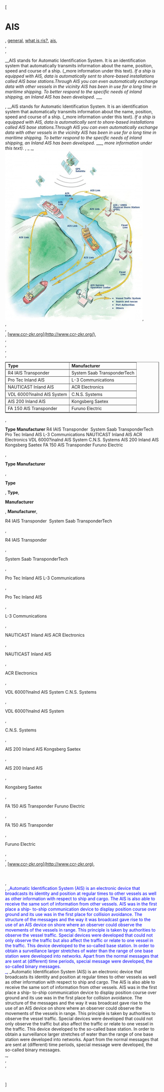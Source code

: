 [

# AIS

, <a href="http://www.ris.eu/general" style="text-transform:lowercase;">General</a>, <a href="http://www.ris.eu/general/what_is_ris_" style="text-transform:lowercase;">What is RIS?</a>, <a href="http://www.ris.eu/general/what_is_ris_/ais" style="text-transform:lowercase;">AIS</a>,   
,   
, 

__AIS stands for Automatic Identification System. It is an identification system that automatically transmits information about the name, position, speed and course of a ship. (_more information under this text).&nbsp;_If a ship is equipped with AIS, data is automatically sent to shore-based installations called AIS base stations.Through AIS you can even automatically exchange data with other vessels in the vicinity AIS has been in use for a long time in maritime shipping. To better respond to the specific needs of inland shipping, an Inland AIS has been developed._ ___

, __AIS stands for Automatic Identification System. It is an identification system that automatically transmits information about the name, position, speed and course of a ship. (_more information under this text).&nbsp;_If a ship is equipped with AIS, data is automatically sent to shore-based installations called AIS base stations.Through AIS you can even automatically exchange data with other vessels in the vicinity AIS has been in use for a long time in maritime shipping. To better respond to the specific needs of inland shipping, an Inland AIS has been developed._ ___, _more information under this text).&nbsp;_, _ _, ![](docs/Image/393/thumb_450x-_infrastructure.jpg),   
,   
,   
, [www.ccr-zkr.org](http://www.ccr-zkr.org/),   
,   
,   
,   
, 

<table border="1" cellpadding="1" cellspacing="1" width="100%">
<tbody>
<tr>
<td><strong>Type</strong></td>
<td><strong>Manufacturer</strong></td>
</tr>
<tr>
<td>R4 IAIS Transponder&nbsp;</td>
<td>System Saab TransponderTech</td>
</tr>
<tr>
<td>Pro Tec Inland AIS</td>
<td>L-3 Communications</td>
</tr>
<tr>
<td>NAUTICAST Inland AIS</td>
<td>ACR Electronics</td>
</tr>
<tr>
<td>VDL 6000?inalnd AIS System</td>
<td>C.N.S. Systems</td>
</tr>
<tr>
<td>AIS 200 Inland AIS</td>
<td>Kongsberg Saetex</td>
</tr>
<tr>
<td>FA 150 AIS Transponder</td>
<td>Furuno Electric</td>
</tr>
</tbody>
</table>

, 

<tbody>
<tr>
<td><strong>Type</strong></td>
<td><strong>Manufacturer</strong></td>
</tr>
<tr>
<td>R4 IAIS Transponder&nbsp;</td>
<td>System Saab TransponderTech</td>
</tr>
<tr>
<td>Pro Tec Inland AIS</td>
<td>L-3 Communications</td>
</tr>
<tr>
<td>NAUTICAST Inland AIS</td>
<td>ACR Electronics</td>
</tr>
<tr>
<td>VDL 6000?inalnd AIS System</td>
<td>C.N.S. Systems</td>
</tr>
<tr>
<td>AIS 200 Inland AIS</td>
<td>Kongsberg Saetex</td>
</tr>
<tr>
<td>FA 150 AIS Transponder</td>
<td>Furuno Electric</td>
</tr>
</tbody>

, 

<tr>
<td><strong>Type</strong></td>
<td><strong>Manufacturer</strong></td>
</tr>

, 

<td><strong>Type</strong></td>

, __Type__, 

<td><strong>Manufacturer</strong></td>

, __Manufacturer__, 

<tr>
<td>R4 IAIS Transponder&nbsp;</td>
<td>System Saab TransponderTech</td>
</tr>

, 

<td>R4 IAIS Transponder&nbsp;</td>

, 

<td>System Saab TransponderTech</td>

, 

<tr>
<td>Pro Tec Inland AIS</td>
<td>L-3 Communications</td>
</tr>

, 

<td>Pro Tec Inland AIS</td>

, 

<td>L-3 Communications</td>

, 

<tr>
<td>NAUTICAST Inland AIS</td>
<td>ACR Electronics</td>
</tr>

, 

<td>NAUTICAST Inland AIS</td>

, 

<td>ACR Electronics</td>

, 

<tr>
<td>VDL 6000?inalnd AIS System</td>
<td>C.N.S. Systems</td>
</tr>

, 

<td>VDL 6000?inalnd AIS System</td>

, 

<td>C.N.S. Systems</td>

, 

<tr>
<td>AIS 200 Inland AIS</td>
<td>Kongsberg Saetex</td>
</tr>

, 

<td>AIS 200 Inland AIS</td>

, 

<td>Kongsberg Saetex</td>

, 

<tr>
<td>FA 150 AIS Transponder</td>
<td>Furuno Electric</td>
</tr>

, 

<td>FA 150 AIS Transponder</td>

, 

<td>Furuno Electric</td>

,   
,   
, [www.ccr-zkr.org](http://www.ccr-zkr.org), 

<br type="_moz"/>

,   
, <span style="color: rgb(0, 0, 255); ">_Automatic Identification System (AIS) is an electronic device that broadcasts its identity and position at regular times to other vessels as well as other information with respect to ship and cargo. The AIS is also able to receive the same sort of information from other vessels. AIS was in the first place a ship- to-ship communication device to display position course over ground and its use was in the first place for collision avoidance. The structure of the messages and the way it was broadcast gave rise to the use of an AIS device on shore where an observer could observe the movements of the vessels in range. This principle is taken by authorities to observe the vessel traffic. Special devices were developed that could not only observe the traffic but also affect the traffic or relate to one vessel in the traffic. This device developed to the so-called base station. In order to obtain a surveillance larger stretches of water than the range of one base station were developed into networks. Apart from the normal messages that are sent at (different) time periods, special message were developed, the so-called binary messages.  
_</span>, _Automatic Identification System (AIS) is an electronic device that broadcasts its identity and position at regular times to other vessels as well as other information with respect to ship and cargo. The AIS is also able to receive the same sort of information from other vessels. AIS was in the first place a ship- to-ship communication device to display position course over ground and its use was in the first place for collision avoidance. The structure of the messages and the way it was broadcast gave rise to the use of an AIS device on shore where an observer could observe the movements of the vessels in range. This principle is taken by authorities to observe the vessel traffic. Special devices were developed that could not only observe the traffic but also affect the traffic or relate to one vessel in the traffic. This device developed to the so-called base station. In order to obtain a surveillance larger stretches of water than the range of one base station were developed into networks. Apart from the normal messages that are sent at (different) time periods, special message were developed, the so-called binary messages.  
_,   
,   
, 

<br type="_moz"/>

]